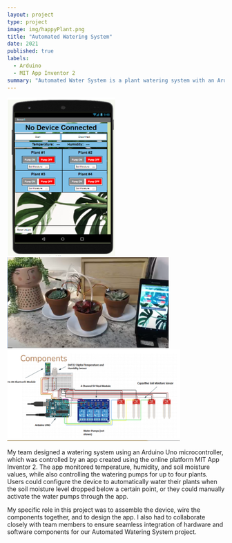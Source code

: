 ```yaml
---
layout: project
type: project
image: img/happyPlant.png
title: "Automated Watering System"
date: 2021
published: true
labels:
  - Arduino
  - MIT App Inventor 2
summary: "Automated Water System is a plant watering system with an Arduino Uno microcontroller and an MIT App Inventor 2 app, allowing automatic or manual control of watering based on monitored soil conditions for up to four plants."
---
```


<div class="text-center p-4">
  <img width="250px" src="../img/wateringProjectApp2.png" class="img-thumbnail" > 
  <img width="374px" src="../img/wateringProject.png" class="img-thumbnail" >
  <img width="400px" src="../img/wateringProjectComponents.png" class="img-thumbnail" >
</div>

My team designed a watering system using an Arduino Uno microcontroller, which was controlled by an app created using the online platform MIT App Inventor 2. The app monitored temperature, humidity, and soil moisture values, while also controlling the watering pumps for up to four plants. Users could configure the device to automatically water their plants when the soil moisture level dropped below a certain point, or they could manually activate the water pumps through the app. 

My specific role in this project was to assemble the device, wire the components together, and to design the app. I also had to collaborate closely with team members to ensure seamless integration of hardware and software components for our Automated Watering System project.
